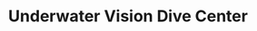 ---
title: "Underwater Vision Dive Center"
url: /utila/underwater-vision-dive-center/
shop: Tauchen
---